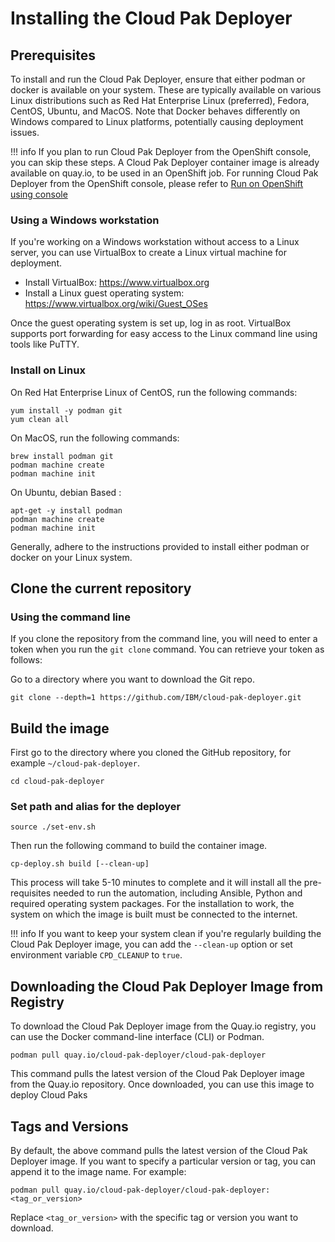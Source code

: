 # Installing the Cloud Pak Deployer

## Prerequisites

To install and run the Cloud Pak Deployer, ensure that either podman or docker is available on your system. These are typically available on various Linux distributions such as Red Hat Enterprise Linux (preferred), Fedora, CentOS, Ubuntu, and MacOS. Note that Docker behaves differently on Windows compared to Linux platforms, potentially causing deployment issues.

!!! info
If you plan to run Cloud Pak Deployer from the OpenShift console, you can skip these steps. A Cloud Pak Deployer container image is already available on quay.io, to be used in an OpenShift job. For running Cloud Pak Deployer from the OpenShift console, please refer to [Run on OpenShift using console](../../10-use-deployer/3-run/existing-openshift-console)

### Using a Windows workstation

If you're working on a Windows workstation without access to a Linux server, you can use VirtualBox to create a Linux virtual machine for deployment.

* Install VirtualBox: https://www.virtualbox.org
* Install a Linux guest operating system: https://www.virtualbox.org/wiki/Guest_OSes

Once the guest operating system is set up, log in as root. VirtualBox supports port forwarding for easy access to the Linux command line using tools like PuTTY.

### Install on Linux

On Red Hat Enterprise Linux of CentOS, run the following commands:
``` { .bash .copy }
yum install -y podman git
yum clean all
```

On MacOS, run the following commands:
``` { .bash .copy }
brew install podman git
podman machine create
podman machine init
```

On Ubuntu, debian Based : 
``` { .bash .copy }
apt-get -y install podman
podman machine create
podman machine init
```

Generally, adhere to the instructions provided to install either podman or docker on your Linux system.

## Clone the current repository

### Using the command line

If you clone the repository from the command line, you will need to enter a token when you run the `git clone` command. You can retrieve your token as follows:

Go to a directory where you want to download the Git repo.
``` { .bash .copy }
git clone --depth=1 https://github.com/IBM/cloud-pak-deployer.git
```

## Build the image

First go to the directory where you cloned the GitHub repository, for example `~/cloud-pak-deployer`.
``` { .bash .copy }
cd cloud-pak-deployer
```

### Set path and alias for the deployer

``` { .bash .copy }
source ./set-env.sh
```

Then run the following command to build the container image.
``` { .bash .copy }
cp-deploy.sh build [--clean-up]
```

This process will take 5-10 minutes to complete and it will install all the pre-requisites needed to run the automation, including Ansible, Python and required operating system packages. For the installation to work, the system on which the image is built must be connected to the internet.

!!! info
    If you want to keep your system clean if you're regularly building the Cloud Pak Deployer image, you can add the `--clean-up` option or set environment variable `CPD_CLEANUP` to `true`.

## Downloading the Cloud Pak Deployer Image from Registry

To download the Cloud Pak Deployer image from the Quay.io registry, you can use the Docker command-line interface (CLI) or Podman.

``` { .bash .copy }
podman pull quay.io/cloud-pak-deployer/cloud-pak-deployer
```

This command pulls the latest version of the Cloud Pak Deployer image from the Quay.io repository. Once downloaded, you can use this image to deploy Cloud Paks

## Tags and Versions

By default, the above command pulls the latest version of the Cloud Pak Deployer image. If you want to specify a particular version or tag, you can append it to the image name. For example:

``` { .bash .copy }
podman pull quay.io/cloud-pak-deployer/cloud-pak-deployer:<tag_or_version>
```

Replace `<tag_or_version>` with the specific tag or version you want to download.